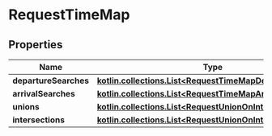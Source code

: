 
# RequestTimeMap

## Properties
Name | Type | Description | Notes
------------ | ------------- | ------------- | -------------
**departureSearches** | [**kotlin.collections.List&lt;RequestTimeMapDepartureSearch&gt;**](RequestTimeMapDepartureSearch.md) |  |  [optional]
**arrivalSearches** | [**kotlin.collections.List&lt;RequestTimeMapArrivalSearch&gt;**](RequestTimeMapArrivalSearch.md) |  |  [optional]
**unions** | [**kotlin.collections.List&lt;RequestUnionOnIntersection&gt;**](RequestUnionOnIntersection.md) |  |  [optional]
**intersections** | [**kotlin.collections.List&lt;RequestUnionOnIntersection&gt;**](RequestUnionOnIntersection.md) |  |  [optional]



